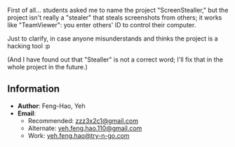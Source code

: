 First of all... students asked me to name the project "ScreenStealler," but the project isn't really a "stealer" that steals screenshots from others; it works like "TeamViewer": you enter others' ID to control their computer.

Just to clarify, in case anyone misunderstands and thinks the project is a hacking tool :p

(And I have found out that "Stealler" is not a correct word; I'll fix that in the whole project in the future.)

## Information
- **Author**: Feng-Hao, Yeh
- **Email**:
  - Recommended: zzz3x2c1@gmail.com
  - Alternate: yeh.feng.hao.110@gmail.com
  - Work: yeh.feng.hao@try-n-go.com
